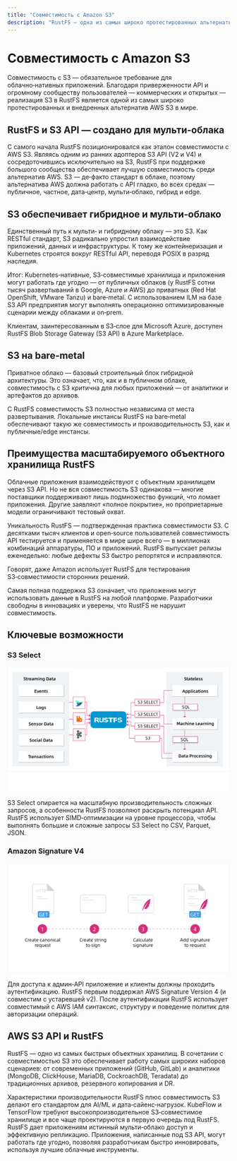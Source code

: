 ```yaml
---
title: "Совместимость с Amazon S3"
description: "RustFS — одна из самых широко протестированных альтернатив AWS S3 с полной совместимостью API."
---
```


# Совместимость с Amazon S3

Совместимость с S3 — обязательное требование для облачно‑нативных приложений. Благодаря приверженности API и огромному сообществу пользователей — коммерческих и открытых — реализация S3 в RustFS является одной из самых широко протестированных и внедренных альтернатив AWS S3 в мире.

## RustFS и S3 API — создано для мульти‑облака

С самого начала RustFS позиционировался как эталон совместимости с AWS S3. Являясь одним из ранних адоптеров S3 API (V2 и V4) и сосредоточившись исключительно на S3, RustFS при поддержке большого сообщества обеспечивает лучшую совместимость среди альтернатив AWS. S3 — де‑факто стандарт в облаке, поэтому альтернатива AWS должна работать с API гладко, во всех средах — публичное, частное, дата‑центр, мульти‑облако, гибрид и edge.

## S3 обеспечивает гибридное и мульти‑облако

Единственный путь к мульти‑ и гибридному облаку — это S3. Как RESTful стандарт, S3 радикально упростил взаимодействие приложений, данных и инфраструктуры. К тому же контейнеризация и Kubernetes строятся вокруг RESTful API, переводя POSIX в разряд наследия.

Итог: Kubernetes‑нативные, S3‑совместимые хранилища и приложения могут работать где угодно — от публичных облаков (у RustFS сотни тысяч развертываний в Google, Azure и AWS) до приватных (Red Hat OpenShift, VMware Tanzu) и bare‑metal. С использованием ILM на базе S3 API предприятия могут выполнять операционно оптимизированные сценарии между облаками и on‑prem.

Клиентам, заинтересованным в S3‑слое для Microsoft Azure, доступен RustFS Blob Storage Gateway (S3 API) в Azure Marketplace.

## S3 на bare‑metal

Приватное облако — базовый строительный блок гибридной архитектуры. Это означает, что, как и в публичном облаке, совместимость с S3 критична для любых приложений — от аналитики и артефактов до архивов.

С RustFS совместимость S3 полностью независима от места развертывания. Локальные инстансы RustFS на bare‑metal обеспечивают такую же совместимость и производительность S3, как и публичные/edge инстансы.

## Преимущества масштабируемого объектного хранилища RustFS

Облачные приложения взаимодействуют с объектным хранилищем через S3 API. Но не вся совместимость S3 одинакова — многие поставщики поддерживают лишь подмножество функций, что ломает приложения. Другие заявляют «полное покрытие», но проприетарные модели ограничивают тестовый охват.

Уникальность RustFS — подтвержденная практика совместимости S3. С десятками тысяч клиентов и open‑source пользователей совместимость API тестируется и применяется в мире шире всего — в миллионах комбинаций аппаратуры, ПО и приложений. RustFS выпускает релизы еженедельно: любые дефекты S3 быстро репортятся и исправляются.

Говорят, даже Amazon использует RustFS для тестирования S3‑совместимости сторонних решений.

Самая полная поддержка S3 означает, что приложения могут использовать данные в RustFS на любой платформе. Разработчики свободны в инновациях и уверены, что RustFS не нарушит совместимость.

## Ключевые возможности

### S3 Select

![S3 Select](images/s1-4.png)

S3 Select опирается на масштабную производительность сложных запросов, а особенности RustFS позволяют раскрыть потенциал API. RustFS использует SIMD‑оптимизации на уровне процессора, чтобы выполнять большие и сложные запросы S3 Select по CSV, Parquet, JSON.

### Amazon Signature V4

![Amazon Signature V4](images/s1-5.png)

Для доступа к админ‑API приложение и клиенты должны проходить аутентификацию. RustFS первым поддержал AWS Signature Version 4 (и совместим с устаревшей v2). После аутентификации RustFS использует совместимый с AWS IAM синтаксис, структуру и поведение политик для авторизации операций.

## AWS S3 API и RustFS

RustFS — одно из самых быстрых объектных хранилищ. В сочетании с совместимостью S3 это обеспечивает работу самых широких наборов сценариев: от современных приложений (GitHub, GitLab) и аналитики (MongoDB, ClickHouse, MariaDB, CockroachDB, Teradata) до традиционных архивов, резервного копирования и DR.

Характеристики производительности RustFS плюс совместимость S3 делают его стандартом для AI/ML и дата‑сайенс‑нагрузок. KubeFlow и TensorFlow требуют высокопроизводительное S3‑совместимое хранилище и все чаще проектируются в первую очередь под RustFS. RustFS дает приложениям истинный мульти‑облако доступ и эффективную репликацию. Приложения, написанные под S3 API, могут работать где угодно, позволяя разработчикам быстро инновировать, используя лучшие облачные инструменты.

